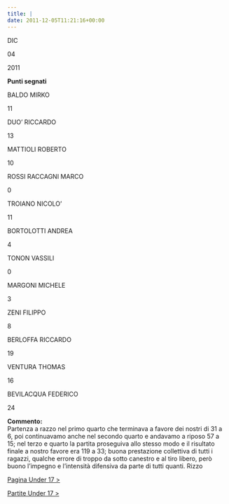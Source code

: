 ```yaml
---
title: |
date: 2011-12-05T11:21:16+00:00
---
```

DIC

04

2011

**Punti segnati**

BALDO MIRKO

11

DUO’ RICCARDO

13

MATTIOLI ROBERTO

10

ROSSI RACCAGNI MARCO

0

TROIANO NICOLO’

11

BORTOLOTTI ANDREA

4

TONON VASSILI

0

MARGONI MICHELE

3

ZENI FILIPPO

8

BERLOFFA RICCARDO

19

VENTURA THOMAS

16

BEVILACQUA FEDERICO

24

**Commento:**  
Partenza a razzo nel primo quarto che terminava a favore dei nostri di 31 a 6, poi continuavamo anche nel secondo quarto e andavamo a riposo 57 a 15; nel terzo e quarto la partita proseguiva allo stesso modo e il risultato finale a nostro favore era 119 a 33; buona prestazione collettiva di tutti i ragazzi, qualche errore di troppo da sotto canestro e al tiro libero, però buono l’impegno e l’intensità difensiva da parte di tutti quanti. Rizzo

[Pagina Under 17 >](http://www.basketgardolo.it/under-17)

[Partite Under 17 >](http://www.basketgardolo.it/?tag=under-17&cat=11)